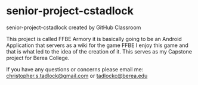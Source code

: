 # senior-project-cstadlock
senior-project-cstadlock created by GitHub Classroom


This project is called FFBE Armory it is basically going to be an Android Application that servers as a wiki for the game FFBE I enjoy this game and that is what led to the idea of the creation of it. This serves as my Capstone project for Berea College. 

If you have any questions or concerns please email me: christopher.s.tadlock@gmail.com or tadlockc@berea.edu
